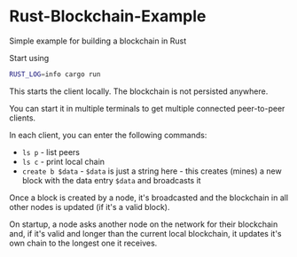 # Rust-Blockchain-Example

Simple example for building a blockchain in Rust

Start using

```bash
RUST_LOG=info cargo run
```

This starts the client locally. The blockchain is not persisted anywhere.

You can start it in multiple terminals to get multiple connected peer-to-peer clients.

In each client, you can enter the following commands:

* `ls p` - list peers
* `ls c` - print local chain
* `create b $data` - `$data` is just a string here - this creates (mines) a new block with the data entry `$data` and broadcasts it

Once a block is created by a node, it's broadcasted and the blockchain in all other nodes is updated (if it's a valid block).

On startup, a node asks another node on the network for their blockchain and, if it's valid and longer than the current local blockchain, it updates it's own chain to the longest one it receives.

